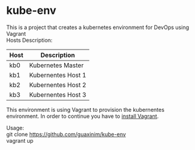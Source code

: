 # kube-env

This is a project that creates a kubernetes environment for DevOps using Vagrant  
Hosts Description:

|Host     |Description        |
|---------|-------------------|
|kb0      |Kubernetes Master  |
|kb1      |Kubernentes Host 1 |
|kb2      |Kubernentes Host 2 |
|kb3      |Kubernentes Host 3 |  

This environment is using Vagrant to provision the kubernentes environment. In order to continue you have to [install Vagrant](https://www.vagrantup.com/docs/installation/).

Usage:  
    git clone https://github.com/guaxinim/kube-env  
    vagrant up  


